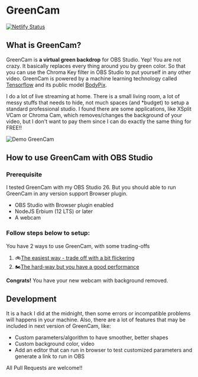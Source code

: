 # GreenCam
[![Netlify Status](https://api.netlify.com/api/v1/badges/4ccf5f3b-b414-4da1-bf50-97955adbd300/deploy-status)](https://greencam.netlify.app)

## What is GreenCam?

GreenCam is **a virtual green backdrop** for OBS Studio. Yep! You are not crazy. It basically replaces every thing around you by green color. So that you can use the Chroma Key filter in OBS Studio to put yourself in any other video. GreenCam is powered by a machine learning technology called [Tensorflow](https://github.com/tensorflow/tfjs) and its public model [BodyPix](https://github.com/tensorflow/tfjs-models/tree/master/body-pix).

I do a lot of live streaming at home. There is a small living room, a lot of messy stuffs that needs to hide, not much spaces (and *budget) to setup a standard professional studio. I found there are some applications, like XSplit VCam or Chroma Cam, which removes/changes the background of your video, but I don't want to pay them since I can do exactly the same thing for FREE!!

![Demo GreenCam](docs/images/demo-GreenCam01.gif)

## How to use GreenCam with OBS Studio

### Prerequisite
I tested GreenCam with my OBS Studio 26. But you should able to run GreenCam in any version support Browser plugin.

- OBS Studio with Browser plugin enabled
- NodeJS Erbium (12 LTS) or later
- A webcam

### Follow steps below to setup:
You have 2 ways to use GreenCam, with some trading-offs

1. 🚲[The easiest way - trade off with a bit flickering](docs/the-easiest-way-to-use-greencam.md)
2. 🏍️[The hard-way but you have a good performance](docs/how-to-use-browser-in-obs.md)

**Congrats!** You have your new webcam with background removed.

## Development
It is a hack I did at the midnight, then some errors or incompatible problems will happens in your machine. Also, there are a lot of features that may be included in next version of GreenCam, like:
- Custom parameters/algorithm to have smoother, better shapes
- Custom background color, video
- Add an editor that can run in browser to test customized parameters and generate a link to run in OBS

All Pull Requests are welcome!!
